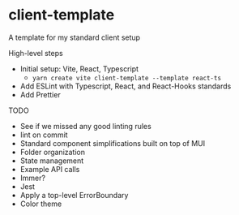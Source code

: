 # client-template
A template for my standard client setup

High-level steps
- Initial setup: Vite, React, Typescript
  - `yarn create vite client-template --template react-ts`
- Add ESLint with Typescript, React, and React-Hooks standards
- Add Prettier

TODO
- See if we missed any good linting rules
- lint on commit
- Standard component simplifications built on top of MUI
- Folder organization
- State management
- Example API calls
- Immer?
- Jest
- Apply a top-level ErrorBoundary
 - Color theme